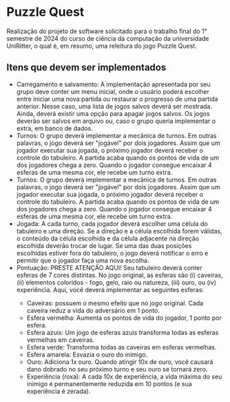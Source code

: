 <h1>Puzzle Quest</h1>
Realização do projeto de software solicitado para o trabalho final do 1° semestre de 2024 do curso de ciência da computação da universidade UniRitter, o qual é, em resumo, uma releitura do jogo Puzzle Quest.
<h2>Itens que devem ser implementados</h2>
<ul>
  <li>
    Carregamento e salvamento: A implementação apresentada por seu grupo deve conter um
    menu inicial, onde o usuário poderá escolher entre iniciar uma nova partida ou restaurar o
    progresso de uma partida anterior. Nesse caso, uma lista de jogos salvos deverá ser
    mostrada. Ainda, deverá existir uma opção para apagar jogos salvos. Os jogos deverão ser
    salvos em arquivo ou, caso o grupo queria implementar o extra, em banco de dados.
  </li>
  <li>
    Turnos: O grupo deverá implementar a mecânica de turnos. Em outras palavras, o jogo
    deverá ser "jogável" por dois jogadores. Assim que um jogador executar sua jogada, o
    próximo jogador deverá receber o controle do tabuleiro. A partida acaba quando os pontos
    de vida de um dos jogadores chega a zero. Quando o jogador consegue encaixar 4 esferas
    de uma mesma cor, ele recebe um turno extra.
  </li>
  <li>
    Turnos: O grupo deverá implementar a mecânica de turnos. Em outras palavras, o jogo
    deverá ser "jogável" por dois jogadores. Assim que um jogador executar sua jogada, o
    próximo jogador deverá receber o controle do tabuleiro. A partida acaba quando os pontos
    de vida de um dos jogadores chega a zero. Quando o jogador consegue encaixar 4 esferas
    de uma mesma cor, ele recebe um turno extra.
  </li>
  <li>
    Jogada: A cada turno, cada jogador deverá escolher uma célula do tabuleiro e uma direção.
    Se a direção e a célula escolhida forem válidas, o conteúdo da célula escolhida e da célula
    adjacente na direção escolhida deverão trocar de lugar. Se uma das duas posições
    escolhidas estiver fora do tabuleiro, o jogo deverá notificar o erro e permitir que o jogador
    faça uma nova escolha.
  </li>
  <li>
    Pontuação: PRESTE ATENÇÃO AQUI! Seu tabuleiro deverá conter esferas de 7 cores
    distintas. No jogo original, as esferas são (i) caveiras, (ii) elementos coloridos - fogo, gelo,
    raio ou natureza, (iii) ouro, ou (iv) experiência. Aqui, você deverá implementar as seguintes
    esferas:
  </li>
  <ul>
    <li>Caveiras: possuem o mesmo efeito que no jogo original. Cada caveira reduz a vida
    do adversário em 1 ponto.</li>
    <li>Esfera vermelha: Aumenta os pontos de vida do jogador, 1 ponto por esfera.</li>
    <li>Esfera azuis: Um jogo de esferas azuis transforma todas as esferas vermelhas em
    caveiras.</li>
    <li>Esfera verde: Transforma todas as caveiras em esferas vermelhas.</li>
    <li>Esfera amarela: Esvazia o ouro do inimigo.</li>
    <li>Ouro: Adiciona 1x ouro. Quando atingir 10x de ouro, você causará dano dobrado no
    seu próximo turno e seu ouro se tornará zero.</li>
    <li>Experiência (roxa): A cada 10x de experiência, a vida máxima do seu inimigo é
    permanentemente reduzida em 10 pontos (e sua experiência é zerada).</li>
  </ul>
</ul>

